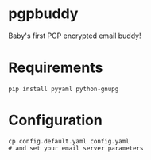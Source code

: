 # pgpbuddy
Baby's first PGP encrypted email buddy! 

# Requirements

    pip install pyyaml python-gnupg

# Configuration

    cp config.default.yaml config.yaml
    # and set your email server parameters
